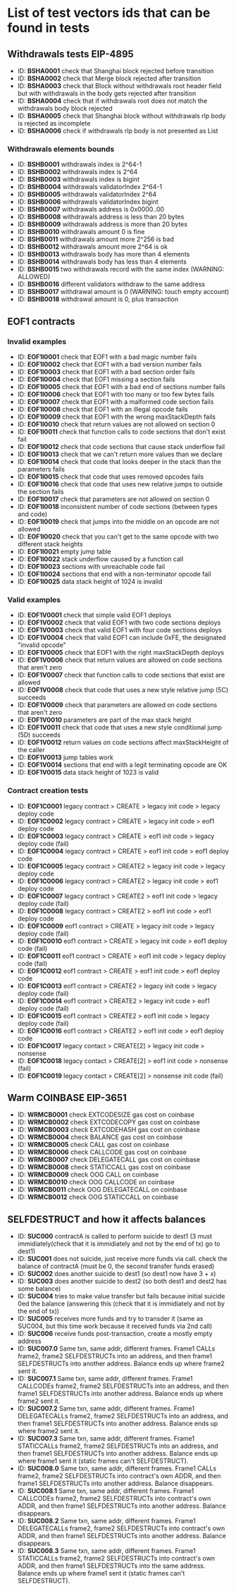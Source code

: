 # List of test vectors ids that can be found in tests
## Withdrawals tests EIP-4895

- ID: **BSHA0001** check that Shanghai block rejected before transition
- ID: **BSHA0002** check that Merge block rejected after transition
- ID: **BSHA0003** check that Block without withdrawals root header field but with withdrawals in the body gets rejected after transition
- ID: **BSHA0004** check that if withdrawals root does not match the withdrawals body block rejected
- ID: **BSHA0005** check that Shanghai block without withdrawals rlp body is rejected as incomplete
- ID: **BSHA0006** check if withdrawals rlp body is not presented as List

### Withdrawals elements bounds
- ID: **BSHB0001** withdrawals index is 2^64-1
- ID: **BSHB0002** withdrawals index is 2^64
- ID: **BSHB0003** withdrawals index is bigint
- ID: **BSHB0004** withdrawals validatorIndex 2^64-1
- ID: **BSHB0005** withdrawals validatorIndex 2^64
- ID: **BSHB0006** withdrawals validatorIndex bigint
- ID: **BSHB0007** withdrawals address is 0x0000..00
- ID: **BSHB0008** withdrawals address is less than 20 bytes
- ID: **BSHB0009** withdrawals address is more than 20 bytes
- ID: **BSHB0010** withdrawals amount 0 is fine
- ID: **BSHB0011** withdrawals amount more 2^256 is bad
- ID: **BSHB0012** withdrawals amount more 2^64 is ok
- ID: **BSHB0013** withdrawals body has more than 4 elements
- ID: **BSHB0014** withdrawals body has less than 4 elements
- ID: **BSHB0015** two withdrawals record with the same index  (WARNING: ALLOWED)
- ID: **BSHB0016** different validators withdraw to the same address
- ID: **BSHB0017** withdrawal amount is 0 (WARNING: touch empty account)
- ID: **BSHB0018** withdrawal amount is 0, plus transaction



## EOF1 contracts

### Invalid examples

- ID: **EOF1I0001** check that EOF1 with a bad magic number fails
- ID: **EOF1I0002** check that EOF1 with a bad version number fails
- ID: **EOF1I0003** check that EOF1 with a bad section order fails
- ID: **EOF1I0004** check that EOF1 missing a section fails
- ID: **EOF1I0005** check that EOF1 with a bad end of sections number fails
- ID: **EOF1I0006** check that EOF1 with too many or too few bytes fails
- ID: **EOF1I0007** check that EOF1 with a malformed code section fails
- ID: **EOF1I0008** check that EOF1 with an illegal opcode fails
- ID: **EOF1I0009** check that EOF1 with the wrong maxStackDepth fails
- ID: **EOF1I0010** check that return values are not allowed on section 0
- ID: **EOF1I0011** check that function calls to code sections that don't exist fail
- ID: **EOF1I0012** check that code sections that cause stack underflow fail
- ID: **EOF1I0013** check that we can't return more values than we declare
- ID: **EOF1I0014** check that code that looks deeper in the stack than the parameters fails
- ID: **EOF1I0015** check that code that uses removed opcodes fails
- ID: **EOF1I0016** check that code that uses new relative jumps to outside the section fails
- ID: **EOF1I0017** check that parameters are not allowed on section 0
- ID: **EOF1I0018** inconsistent number of code sections (between types and code)
- ID: **EOF1I0019** check that jumps into the middle on an opcode are not allowed
- ID: **EOF1I0020** check that you can't get to the same opcode with two different stack heights
- ID: **EOF1I0021** empty jump table
- ID: **EOF1I0022** stack underflow caused by a function call
- ID: **EOF1I0023** sections with unreachable code fail
- ID: **EOF1I0024** sections that end with a non-terminator opcode fail
- ID: **EOF1I0025** data stack height of 1024 is invalid


### Valid examples

- ID: **EOF1V0001** check that simple valid EOF1 deploys
- ID: **EOF1V0002** check that valid EOF1 with two code sections deploys
- ID: **EOF1V0003** check that valid EOF1 with four code sections deploys
- ID: **EOF1V0004** check that valid EOF1 can include 0xFE, the designated "invalid opcode"
- ID: **EOF1V0005** check that EOF1 with the right maxStackDepth deploys
- ID: **EOF1V0006** check that return values are allowed on code sections that aren't zero
- ID: **EOF1V0007** check that function calls to code sections that exist are allowed
- ID: **EOF1V0008** check that code that uses a new style relative jump (5C) succeeds
- ID: **EOF1V0009** check that parameters are allowed on code sections that aren't zero
- ID: **EOF1V0010** parameters are part of the max stack height
- ID: **EOF1V0011** check that code that uses a new style conditional jump (5D) succeeds
- ID: **EOF1V0012** return values on code sections affect maxStackHeight of the caller
- ID: **EOF1V0013** jump tables work
- ID: **EOF1V0014** sections that end with a legit terminating opcode are OK
- ID: **EOF1V0015** data stack height of 1023 is valid


### Contract creation tests

- ID: **EOF1C0001** legacy contract > CREATE > legacy init code > legacy deploy code
- ID: **EOF1C0002** legacy contract > CREATE > legacy init code > eof1 deploy code
- ID: **EOF1C0003** legacy contract > CREATE > eof1 init code > legacy deploy code (fail)
- ID: **EOF1C0004** legacy contract > CREATE > eof1 init code > eof1 deploy code
- ID: **EOF1C0005** legacy contract > CREATE2 > legacy init code > legacy deploy code
- ID: **EOF1C0006** legacy contract > CREATE2 > legacy init code > eof1 deploy code
- ID: **EOF1C0007** legacy contract > CREATE2 > eof1 init code > legacy deploy code (fail)
- ID: **EOF1C0008** legacy contract > CREATE2 > eof1 init code > eof1 deploy code
- ID: **EOF1C0009** eof1 contract > CREATE > legacy init code > legacy deploy code (fail)
- ID: **EOF1C0010** eof1 contract > CREATE > legacy init code > eof1 deploy code (fail)
- ID: **EOF1C0011** eof1 contract > CREATE > eof1 init code > legacy deploy code (fail)
- ID: **EOF1C0012** eof1 contract > CREATE > eof1 init code > eof1 deploy code
- ID: **EOF1C0013** eof1 contract > CREATE2 > legacy init code > legacy deploy code (fail)
- ID: **EOF1C0014** eof1 contract > CREATE2 > legacy init code > eof1 deploy code (fail)
- ID: **EOF1C0015** eof1 contract > CREATE2 > eof1 init code > legacy deploy code (fail)
- ID: **EOF1C0016** eof1 contract > CREATE2 > eof1 init code > eof1 deploy code
- ID: **EOF1C0017** legacy contact > CREATE[2] > legacy init code > nonsense
- ID: **EOF1C0018** legacy contact > CREATE[2] > eof1 init code > nonsense (fail)
- ID: **EOF1C0019** legacy contact > CREATE[2] > nonsense init code (fail)


## Warm COINBASE EIP-3651 

- ID: **WRMCB0001** check EXTCODESIZE gas cost on coinbase
- ID: **WRMCB0002** check EXTCODECOPY gas cost on coinbase
- ID: **WRMCB0003** check EXTCODEHASH gas cost on coinbase
- ID: **WRMCB0004** check BALANCE gas cost on coinbase
- ID: **WRMCB0005** check CALL gas cost on coinbase
- ID: **WRMCB0006** check CALLCODE gas cost on coinbase
- ID: **WRMCB0007** check DELEGATECALL gas cost on coinbase
- ID: **WRMCB0008** check STATICCALL gas cost on coinbase
- ID: **WRMCB0009** check OOG CALL on coinbase
- ID: **WRMCB0010** check OOG CALLCODE on coinbase
- ID: **WRMCB0011** check OOG DELEGATECALL on coinbase
- ID: **WRMCB0012** check OOG STATICCALL on coinbase


## SELFDESTRUCT and how it affects balances
- ID: **SUC000** contractA is called to perform suicide to dest1 (3 must immidiately(check that it is immidiately and not by the end of tx) go to dest1)
- ID: **SUC001** does not suicide, just receive more funds via call. check the balance of contractA (must be 0, the second transfer funds erased)
- ID: **SUC002** does another suicide to dest1 (so dest1 now have 3 + x)
- ID: **SUC003** does another suicide to dest2 (so both dest1 and dest2 has some balance)
- ID: **SUC004** tries to make value transfer but fails because initial suicide 0ed the balance (answering this (check that it is immidiately and not by the end of tx))
- ID: **SUC005** receives more funds and try to transder it (same as SUC004, but this time work because it received funds via 2nd call)
- ID: **SUC006** receive funds post-transaction, create a mostly empty address
- ID: **SUC007.0** Same txn, same addr, different frames. Frame1 CALLs frame2, frame2 SELFDESTRUCTs into an address, and then frame1 SELFDESTRUCTs into another address. Balance ends up where frame2 sent it.
- ID: **SUC007.1** Same txn, same addr, different frames. Frame1 CALLCODEs frame2, frame2 SELFDESTRUCTs into an address, and then frame1 SELFDESTRUCTs into another address. Balance ends up where frame2 sent it.
- ID: **SUC007.2** Same txn, same addr, different frames. Frame1 DELEGATECALLs frame2, frame2 SELFDESTRUCTs into an address, and then frame1 SELFDESTRUCTs into another address. Balance ends up where frame2 sent it.
- ID: **SUC007.3** Same txn, same addr, different frames. Frame1 STATICCALLs frame2, frame2 SELFDESTRUCTs into an address, and then frame1 SELFDESTRUCTs into another address. Balance ends up where frame1 sent it (static frames can't SELFDESTRUCT).
- ID: **SUC008.0** Same txn, same addr, different frames. Frame1 CALLs frame2, frame2 SELFDESTRUCTs into contract's own ADDR, and then frame1 SELFDESTRUCTs into another address. Balance disappears.
- ID: **SUC008.1** Same txn, same addr, different frames. Frame1 CALLCODEs frame2, frame2 SELFDESTRUCTs into contract's own ADDR, and then frame1 SELFDESTRUCTs into another address. Balance disappears.
- ID: **SUC008.2** Same txn, same addr, different frames. Frame1 DELEGATECALLs frame2, frame2 SELFDESTRUCTs into contract's own ADDR, and then frame1 SELFDESTRUCTs into another address. Balance disappears.
- ID: **SUC008.3** Same txn, same addr, different frames. Frame1 STATICCALLs frame2, frame2 SELFDESTRUCTs into contract's own ADDR, and then frame1 SELFDESTRUCTs into the same address. Balance ends up where frame1 sent it (static frames can't SELFDESTRUCT).


